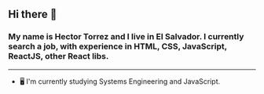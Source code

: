 ## Hi there 👋

### My name is Hector Torrez and I live in El Salvador. I currently search a job, with experience in HTML, CSS, JavaScript, ReactJS, other React libs. 
-------
- 🖥 I'm currently studying Systems Engineering and JavaScript.
